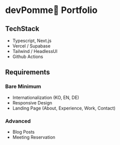 # devPomme🍎 Portfolio

## TechStack
- Typescript, Next.js
- Vercel / Supabase
- Tailwind / HeadlessUI
- Github Actions

## Requirements
### Bare Minimum
- Internationalization (KO, EN, DE)
- Responsive Design
- Landing Page (About, Experience, Work, Contact)

### Advanced
- Blog Posts
- Meeting Reservation
